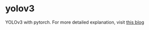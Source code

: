 # yolov3
YOLOv3 with pytorch. For more detailed explanation, visit [this blog](www.google.com/amp/s/blog.paperspace.com/how-to-implement-a-yolo-object-detector-in-pytorch/amp)
